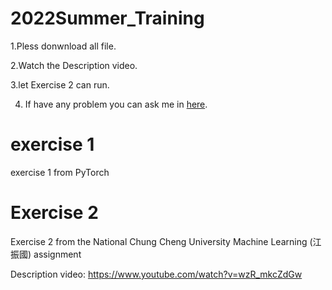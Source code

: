 # 2022Summer_Training

1.Pless donwnload all file.

2.Watch the Description video.

3.let Exercise 2 can run.

4. If have any problem you can ask me in [here](https://github.com/richardkuo1999/2022Summer_Training/issues).

# exercise 1

exercise 1 from PyTorch

# Exercise 2 

 Exercise 2 from the National Chung Cheng University Machine Learning (江振國) assignment

 Description video: https://www.youtube.com/watch?v=wzR_mkcZdGw
